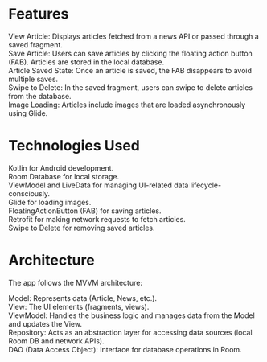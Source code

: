 
# Features  <br>
View Article: Displays articles fetched from a news API or passed through a saved fragment.  <br>
Save Article: Users can save articles by clicking the floating action button (FAB). Articles are stored in the local database.  <br>
Article Saved State: Once an article is saved, the FAB disappears to avoid multiple saves.  <br>
Swipe to Delete: In the saved fragment, users can swipe to delete articles from the database.  <br>
Image Loading: Articles include images that are loaded asynchronously using Glide.  <br>
# Technologies Used
Kotlin for Android development.  <br>
Room Database for local storage.  <br>
ViewModel and LiveData for managing UI-related data lifecycle-consciously.  <br>
Glide for loading images.  <br>
FloatingActionButton (FAB) for saving articles.  <br>
Retrofit for making network requests to fetch articles.   <br>
Swipe to Delete for removing saved articles.  <br>
# Architecture
The app follows the MVVM architecture: <br>

Model: Represents data (Article, News, etc.).  <br>
View: The UI elements (fragments, views).  <br>
ViewModel: Handles the business logic and manages data from the Model and updates the View.  <br>
Repository: Acts as an abstraction layer for accessing data sources (local Room DB and network APIs).  <br>
DAO (Data Access Object): Interface for database operations in Room.  <br>
